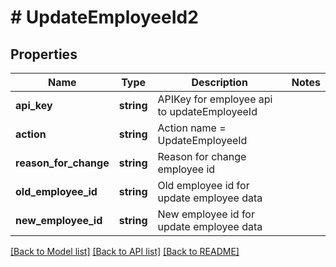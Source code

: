 # # UpdateEmployeeId2

## Properties

Name | Type | Description | Notes
------------ | ------------- | ------------- | -------------
**api_key** | **string** | APIKey for employee api to updateEmployeeId |
**action** | **string** | Action name &#x3D; UpdateEmployeeId |
**reason_for_change** | **string** | Reason for change employee id |
**old_employee_id** | **string** | Old employee id for update employee data |
**new_employee_id** | **string** | New employee id for update employee data |

[[Back to Model list]](../../README.md#models) [[Back to API list]](../../README.md#endpoints) [[Back to README]](../../README.md)
